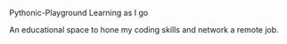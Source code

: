 Pythonic-Playground
Learning as I go

An educational space to hone my coding skills and network a remote job.
